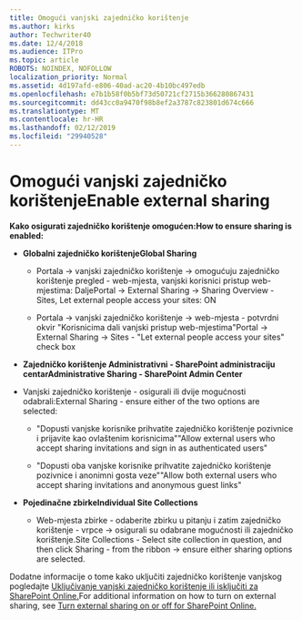 ```yaml
---
title: Omogući vanjski zajedničko korištenje
ms.author: kirks
author: Techwriter40
ms.date: 12/4/2018
ms.audience: ITPro
ms.topic: article
ROBOTS: NOINDEX, NOFOLLOW
localization_priority: Normal
ms.assetid: 4d197afd-e806-40ad-ac20-4b10bc497edb
ms.openlocfilehash: e7b1b58f0b5bf73d50721cf2715b366280867431
ms.sourcegitcommit: dd43cc0a9470f98b8ef2a3787c823801d674c666
ms.translationtype: MT
ms.contentlocale: hr-HR
ms.lasthandoff: 02/12/2019
ms.locfileid: "29940528"
---
```

# <a name="enable-external-sharing"></a><span data-ttu-id="38b3f-102">Omogući vanjski zajedničko korištenje</span><span class="sxs-lookup"><span data-stu-id="38b3f-102">Enable external sharing</span></span>

 <span data-ttu-id="38b3f-103">**Kako osigurati zajedničko korištenje omogućen:**</span><span class="sxs-lookup"><span data-stu-id="38b3f-103">**How to ensure sharing is enabled:**</span></span>
  
- <span data-ttu-id="38b3f-104">**Globalni zajedničko korištenje**</span><span class="sxs-lookup"><span data-stu-id="38b3f-104">**Global Sharing**</span></span>
    
  - <span data-ttu-id="38b3f-105">Portala -\> vanjski zajedničko korištenje -\> omogućuju zajedničko korištenje pregled - web-mjesta, vanjski korisnici pristup web-mjestima: Dalje</span><span class="sxs-lookup"><span data-stu-id="38b3f-105">Portal -\> External Sharing -\> Sharing Overview - Sites, Let external people access your sites: ON</span></span>
    
  - <span data-ttu-id="38b3f-106">Portala -\> vanjski zajedničko korištenje -\> web-mjesta - potvrdni okvir "Korisnicima dali vanjski pristup web-mjestima"</span><span class="sxs-lookup"><span data-stu-id="38b3f-106">Portal -\> External Sharing -\> Sites - "Let external people access your sites" check box</span></span>
    
- <span data-ttu-id="38b3f-107">**Zajedničko korištenje Administrativni - SharePoint administraciju centar**</span><span class="sxs-lookup"><span data-stu-id="38b3f-107">**Administrative Sharing - SharePoint Admin Center**</span></span>
    
- <span data-ttu-id="38b3f-108">Vanjski zajedničko korištenje - osigurali ili dvije mogućnosti odabrali:</span><span class="sxs-lookup"><span data-stu-id="38b3f-108">External Sharing - ensure either of the two options are selected:</span></span>
    
  - <span data-ttu-id="38b3f-109">"Dopusti vanjske korisnike prihvatite zajedničko korištenje pozivnice i prijavite kao ovlaštenim korisnicima"</span><span class="sxs-lookup"><span data-stu-id="38b3f-109">"Allow external users who accept sharing invitations and sign in as authenticated users"</span></span>
    
  - <span data-ttu-id="38b3f-110">"Dopusti oba vanjske korisnike prihvatite zajedničko korištenje pozivnice i anonimni gosta veze"</span><span class="sxs-lookup"><span data-stu-id="38b3f-110">"Allow both external users who accept sharing invitations and anonymous guest links"</span></span>
    
- <span data-ttu-id="38b3f-111">**Pojedinačne zbirke**</span><span class="sxs-lookup"><span data-stu-id="38b3f-111">**Individual Site Collections**</span></span>
    
  - <span data-ttu-id="38b3f-112">Web-mjesta zbirke - odaberite zbirku u pitanju i zatim zajedničko korištenje - vrpce -\> osigurali su odabrane mogućnosti ili zajedničko korištenje.</span><span class="sxs-lookup"><span data-stu-id="38b3f-112">Site Collections - Select site collection in question, and then click Sharing - from the ribbon -\> ensure either sharing options are selected.</span></span>
    
<span data-ttu-id="38b3f-113">Dodatne informacije o tome kako uključiti zajedničko korištenje vanjskog pogledajte [Uključivanje vanjski zajedničko korištenje ili isključiti za SharePoint Online.](https://go.microsoft.com/fwlink/?linkid=2047681&amp;clcid=0x409)</span><span class="sxs-lookup"><span data-stu-id="38b3f-113">For additional information on how to turn on external sharing, see [Turn external sharing on or off for SharePoint Online.](https://go.microsoft.com/fwlink/?linkid=2047681&amp;clcid=0x409)</span></span>
  


